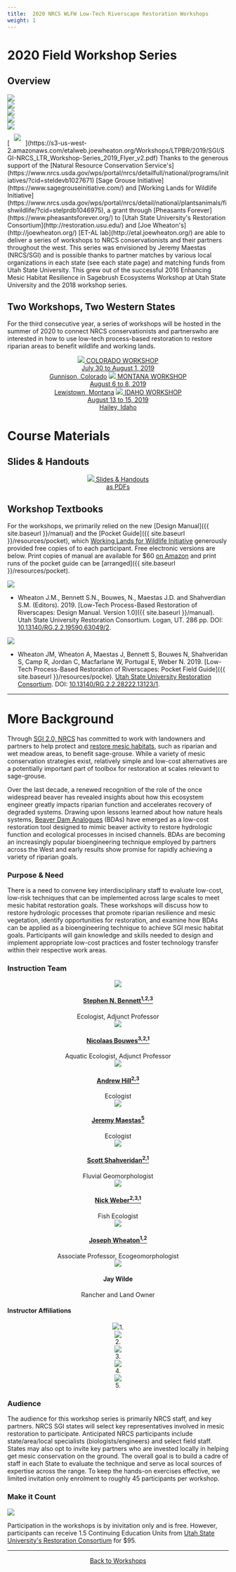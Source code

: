 ```yaml
---
title:  2020 NRCS WLFW Low-Tech Riverscape Restoration Workshops 
weight: 1
---
```

# 2020 Field Workshop Series



## Overview


<div class="row small-up-2 medium-up-2 large-up-6" >
  <div class="column column-block">
    <a href="https://www.nrcs.usda.gov/wps/portal/nrcs/detail/national/plantsanimals/fishwildlife/?cid=stelprdb1046975"><img src="{{ site.baseurl }}/assets/images/sponsors/WLFW.png"></a>
  </div>
  <div class="column column-block">
    <a href="https://pheasantsforever.org/Hunt/pheasant-hunting.aspx"><img src="{{ site.baseurl }}/assets/images/sponsors/pf-logo_2.png"></a>
  </div>
  <div class="column column-block">
    <a href="https://www.sagegrouseinitiative.com/"><img src="{{ site.baseurl }}/assets/images/sponsors/sgilogo-1_1_orig.png"></a>
  </div>
  <div class="column column-block">
    <a href="https://www.nrcs.usda.gov/wps/portal/nrcs/detailfull/national/programs/initiatives/?cid=steldevb1027671"><img src="{{ site.baseurl }}/assets/images/sponsors/usda-nrcs-logo_1_orig.png"></a>
  </div>
  <div class="column column-block">
    <a href="http://anabranchsolutions.com"><img src="{{ site.baseurl }}/assets/images/sponsors/anabranchsolutionslogo-square-450_10.png"></a>
  </div>
</div>
[<img class="float-right" style="padding: 10px;" src="{{ site.baseurl }}/assets/images/workshops/2019/2019Flyer.png">](https://s3-us-west-2.amazonaws.com/etalweb.joewheaton.org/Workshops/LTPBR/2019/SGI/SGI-NRCS_LTR_Workshop-Series_2019_Flyer_v2.pdf)
Thanks to the generous support of the [Natural Resource Conservation Service's](https://www.nrcs.usda.gov/wps/portal/nrcs/detailfull/national/programs/initiatives/?cid=steldevb1027671) [Sage Grouse Initiative](https://www.sagegrouseinitiative.com/) and [Working Lands for Wildlife Initiative](https://www.nrcs.usda.gov/wps/portal/nrcs/detail/national/plantsanimals/fishwildlife/?cid=stelprdb1046975), a grant through [Pheasants Forever](https://www.pheasantsforever.org/) to [Utah State University's Restoration Consortium](http://restoration.usu.edu/) and [Joe Wheaton's](http://joewheaton.org/) [ET-AL lab](http://etal.joewheaton.org/) are able to deliver a series of workshops to NRCS conservationists and their partners throughout the west. This series was envisioned by Jeremy Maestas (NRCS/SGI) and is possible thanks to partner matches by various local organizations in each state (see each state page) and matching funds from Utah State University. This grew out of the successful 2016 Enhancing Mesic Habitat Resilience in Sagebrush Ecosystems Workshop at Utah State University and the 2018 workshop series. 




## Two  Workshops, Two  Western States

For the third consecutive year, a series of workshops will be hosted in the summer of 2020 to connect  NRCS conservationists and partnerswho are interested in how to use low-tech process-based restoration to restore riparian areas to benefit wildlife and working lands.

<div align="center">

<a class="hollow button" href="{{ site.baseurl }}/workshops/2019/SGI/Venues/co"><img src="{{ site.baseurl }}/assets/images/workshops/2019/CO_50.png"> COLORADO WORKSHOP<br>July 30 to August 1, 2019<br>Gunnison, Colorado</a>
<a class="hollow button" href="{{ site.baseurl }}/workshops/2019/SGI/Venues/mt"><img src="{{ site.baseurl }}/assets/images/workshops/2019/MO_50.png"> MONTANA WORKSHOP<br>August 6 to 8, 2019<br>Lewistown, Montana</a>
<a class="hollow button" href="{{ site.baseurl }}/workshops/2019/SGI/Venues/id"><img src="{{ site.baseurl }}/assets/images/workshops/2019/ID_50.png"> IDAHO WORKSHOP<br>August 13 to 15, 2019<br>Hailey, Idaho</a>

</div>

# Course Materials

## Slides & Handouts

<div align="center">


<a class="hollow button" href="{{ site.baseurl }}/workshops/Materials/Intro/materials.html"><img src="{{ site.baseurl }}/assets/images/diagrams/presentation.png"> Slides & Handouts<br>as PDFs <i class="fa fa-file-pdf-o" aria-hidden="true"></i></a>

</div>

## Workshop Textbooks
For the workshops, we primarily relied on the new [Design Manual]({{ site.baseurl }}/manual) and the [Pocket Guide]({{ site.baseurl }}/resources/pocket), which [Working Lands for Wildlife Initiative](https://www.nrcs.usda.gov/wps/portal/nrcs/detail/national/plantsanimals/fishwildlife/?cid=stelprdb1046975) generously provided free copies of to each participant. Free electronic versions are below. Print copies of manual are available for $60 [on Amazon](https://www.amazon.com/Low-Tech-Process-Based-Restoration-Riverscapes-Design/dp/1543972993/ref=sr_1_1?keywords=low+tech+process-based+restoration&qid=1558989073&s=gateway&sr=8-1) and print runs of the pocket guide can be [arranged]({{ site.baseurl }}/resources/pocket). 



<a href="{{ site.baseurl }}/manual"><img class="float-right" src="{{ site.baseurl }}/assets/images/covers/Manual_Tilted_150.png"></a>

- <a href="http://dx.doi.org/10.13140/RG.2.2.19590.63049/2"><i class="fa fa-file-pdf-o" aria-hidden="true"></i></a> Wheaton J.M., Bennett S.N., Bouwes, N., Maestas J.D. and Shahverdian S.M. (Editors). 2019. [Low-Tech Process-Based Restoration of Riverscapes: Design Manual. Version 1.0]({{ site.baseurl }}/manual). Utah State University Restoration Consortium. Logan, UT. 286 pp. DOI: [10.13140/RG.2.2.19590.63049/2](http://dx.doi.org/10.13140/RG.2.2.19590.63049/2).

<a href="{{ site.baseurl }}/resources/pocket"><img class="float-right" src="{{ site.baseurl }}/assets/images/covers/pocket_guide_cover_150w.png"></a>

- <a href="http://dx.doi.org/10.13140/RG.2.2.28222.13123/1"><i class="fa fa-file-pdf-o" aria-hidden="true"></i></a> Wheaton JM, Wheaton A, Maestas J, Bennett S, Bouwes N, Shahveridan S, Camp R, Jordan C, Macfarlane W, Portugal E, Weber N. 2019. [Low-Tech Process-Based Restoration of Riverscapes: Pocket Field Guide]({{ site.baseurl }}/resources/pocke). [Utah State University Restoration Consortium](http://restoration.usu.edu). DOI: [10.13140/RG.2.2.28222.13123/1](http://dx.doi.org/10.13140/RG.2.2.28222.13123/1).



-----

# More Background

Through [SGI 2.0, NRCS](https://www.sagegrouseinitiative.com/new-sage-grouse-strategy-unveiled-760-million-invested-2018/) has committed to work with landowners and partners to help protect and [restore mesic habitats](https://www.sagegrouseinitiative.com/our-work/proactive-conservation/#section5), such as riparian and wet meadow areas, to benefit sage-grouse. While a variety of mesic conservation strategies exist, relatively simple and low-cost alternatives are a potentially important part of toolbox for restoration at scales relevant to sage-grouse.

Over the last decade, a renewed recognition of the role of the once widespread beaver has revealed insights about how this ecosystem engineer greatly impacts riparian function and accelerates recovery of degraded systems. Drawing upon lessons learned about how nature heals systems, [Beaver Dam Analogues](http://www.anabranchsolutions.com/beaver-dam-analogs.html) (BDAs) have emerged as a low-cost restoration tool designed to mimic beaver activity to restore hydrologic function and ecological processes in incised channels. BDAs are becoming an increasingly popular bioengineering technique employed by partners across the West and early results show promise for rapidly achieving a variety of riparian goals.


### Purpose & Need

There is a need to convene key interdisciplinary staff to evaluate low-cost, low-risk
techniques that can be implemented across large scales to meet mesic habitat restoration goals. These workshops will discuss how to restore hydrologic processes that promote riparian resilience and mesic vegetation, identify opportunities for restoration, and examine how BDAs can be applied as a bioengineering technique to achieve SGI mesic habitat goals. Participants will gain knowledge and skills
needed to design and implement appropriate low-cost practices and foster technology transfer within their respective work areas.

### Instruction Team

<div class="row small-up-2 medium-up-2 large-up-4" align="center">

  <div class="column column-block">
    <a href="https://www.researchgate.net/profile/Stephen_Bennett8"><img src="{{ site.baseurl }}/assets/images/people/bennett-round_orig.png"></a>
    <h4><a href="https://www.researchgate.net/profile/Stephen_Bennett8">Stephen N. Bennett<sup>1,2,3</sup></a></h4>
    Ecologist, Adjunct Professor
  </div>
  <div class="column column-block">
    <a href="https://www.researchgate.net/profile/Nick_Bouwes"><img src="{{ site.baseurl }}/assets/images/people/bouwes-round_1_orig.png"></a>
    <h4><a href="https://www.researchgate.net/profile/Nick_Bouwes">Nicolaas Bouwes<sup>3,2,1</sup></a></h4>
   Aquatic  Ecologist, Adjunct Professor
  </div>

<div class="column column-block">
    <a href="http://www.anabranchsolutions.com/andy-hill.html"><img src="{{ site.baseurl }}/assets/images/people/hill-round.png"></a>
    <h4><a href="https://www.researchgate.net/profile/Stephen_Bennett8">Andrew Hill<sup>2,3</sup></a></h4>
    Ecologist
  </div>


<div class="column column-block">
    <a href="https://www.researchgate.net/profile/Jeremy_Maestas"><img src="{{ site.baseurl }}/assets/images/people/Maestas_round.png"></a>
    <h4><a href="https://www.researchgate.net/profile/Jeremy_Maestas">Jeremy Maestas<sup>5</sup></a></h4>
    Ecologist
  </div>


<div class="column column-block">
	<a href="https://www.researchgate.net/profile/Scott_Shahverdian"><img src="{{ site.baseurl }}/assets/images/people/shahverdian-round_1.png"></a>
    <h4><a href="https://www.researchgate.net/profile/Scott_Shahverdian">Scott Shahveridan<sup>2,1</sup></a></h4>
    Fluvial Geomorphologist
  </div>
   <div class="column column-block">
    <a href="https://www.researchgate.net/profile/Nick_Weber2"><img src="{{ site.baseurl }}/assets/images/people/webber-round_1_orig.png"></a>
    <h4><a href="https://www.researchgate.net/profile/Nick_Weber2">Nick Weber<sup>2,3,1</sup></a></h4>
    Fish Ecologist 
  </div>
  <div class="column column-block">
    <a href="https://www.researchgate.net/profile/Joseph_Wheaton"><img src="{{ site.baseurl }}/assets/images/people/Wheaton_round.png"></a>
    <h4><a href="https://www.researchgate.net/profile/Joseph_Wheaton">Joseph Wheaton<sup>1,2</sup></a></h4>
    Associate Professor, Ecogeomorphologist
  </div>

  <div class="column column-block">
    <img src="{{ site.baseurl }}/assets/images/people/Wilde_round.png">
    <h4>Jay Wilde</h4>
    Rancher and Land Owner
  </div>  
</div>

#### Instructor Affiliations

<div class="row small-up-2 medium-up-2 large-up-5" align="center">
  <div class="column column-block">
    <a href="https://qcnr.usu.edu/wats/index"><img src="{{ site.baseurl }}/assets/images/sponsors/USU.png"></a>1. 
  </div>
  <div class="column column-block">
	<a href="http://www.anabranchsolutions.com"><img src="{{ site.baseurl }}/assets/images/sponsors/anabranchsolutionslogo-square-450_10.png"></a><br>2. 

  </div>
   <div class="column column-block">
    <a href="https://www.eco-logical-research.com/"><img src="{{ site.baseurl }}/assets/images/sponsors/ELR.png"></a><br>3.

  </div>
  <div class="column column-block">
    <a href="http://www.ecometricscolorado.com"><img src="{{ site.baseurl }}/assets/images/logos/EcoMetrics.png"></a><br>4.
  </div>



   <div class="column column-block">
    <a href="https://www.nrcs.usda.gov/wps/portal/nrcs/detailfull/national/about/leadership/centers/?cid=NRCS143_021469"><img src="{{ site.baseurl }}/assets/images/sponsors/usda-nrcs-logo_1_orig.png"></a><br>5.

  </div>

</div>



### Audience

The audience for this workshop series is primarily NRCS staff, and key partners. NRCS SGI states will select key representatives involved in mesic restoration to participate. Anticipated NRCS participants include state/area/local specialists (biologists/engineers) and select field staff. States may also opt to invite key partners who are invested locally in helping get mesic conservation on the ground. The overall goal is to build a cadre of staff in each State to evaluate the technique and serve as local sources of expertise across the range. To keep the hands-on exercises effective, we  limited invitation only enrolment to roughly 45 participants per workshop.

### Make it Count
[<img class="float-right" src="{{ site.baseurl }}/assets/images/logos/restoration-paired-03-horizontal-blueonwhite.png"> ](http://restoration.usu.edu)


Participation in the workshops is by inivitation only and is free. However, participants can receive 1.5 Continuing Education Units from [Utah State University's Restoration Consortium](http://restoration.usu.edu) for $95.

-----


<div align="center">
        <a class="hollow button" href="{{ site.baseurl }}/workshops/"><i class="fa fa-graduation-cap"></i>  Back to Workshops </a>  
</div>

